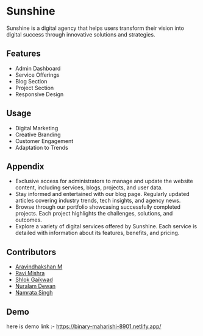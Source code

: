 # Sunshine

Sunshine is a digital agency that helps users transform their vision into digital success through innovative solutions and strategies. 


## Features

- Admin Dashboard
- Service Offerings
- Blog Section
- Project Section
- Responsive Design


## Usage

- Digital Marketing
- Creative Branding
- Customer Engagement
- Adaptation to Trends



## Appendix

- Exclusive access for administrators to manage and update the website content, including services, blogs, projects, and user data.
- Stay informed and entertained with our blog page. Regularly updated articles covering industry trends, tech insights, and agency news.
- Browse through our portfolio showcasing successfully completed projects. Each project highlights the challenges, solutions, and outcomes.
- Explore a variety of digital services offered by Sunshine. Each service is detailed with information about its features, benefits, and pricing.


## Contributors

- [Aravindhakshan M](https://github.com/aravindha2k)
- [Ravi Mishra](https://github.com/ravimishra007)
- [Shlok Gaikwad](https://github.com/ShlokGaikwad)
- [Nuralam Dewan](https://github.com/nuralamdewan2000)
- [Namrata Singh](https://github.com/10snamrata)




## Demo

here is demo link :- https://binary-maharishi-8901.netlify.app/


